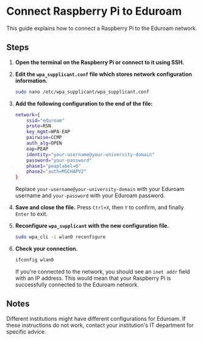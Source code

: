 
# Connect Raspberry Pi to Eduroam

This guide explains how to connect a Raspberry Pi to the Eduroam network. 

## Steps

1. **Open the terminal on the Raspberry Pi or connect to it using SSH.**

2. **Edit the `wpa_supplicant.conf` file which stores network configuration information.**
    ```bash
    sudo nano /etc/wpa_supplicant/wpa_supplicant.conf
    ```

3. **Add the following configuration to the end of the file:**
    ```bash
    network={
        ssid="eduroam"
        proto=RSN
        key_mgmt=WPA-EAP
        pairwise=CCMP
        auth_alg=OPEN
        eap=PEAP
        identity="your-username@your-university-domain"
        password="your-password"
        phase1="peaplabel=0"
        phase2="auth=MSCHAPV2"
    }
    ```
    Replace `your-username@your-university-domain` with your Eduroam username and `your-password` with your Eduroam password.

4. **Save and close the file.** Press `Ctrl+X`, then `Y` to confirm, and finally `Enter` to exit.

5. **Reconfigure `wpa_supplicant` with the new configuration file.**
    ```bash
    sudo wpa_cli -i wlan0 reconfigure
    ```

6. **Check your connection.**
    ```bash
    ifconfig wlan0
    ```
    If you're connected to the network, you should see an `inet addr` field with an IP address. This would mean that your Raspberry Pi is successfully connected to the Eduroam network.

## Notes

Different institutions might have different configurations for Eduroam. If these instructions do not work, contact your institution's IT department for specific advice.
```

